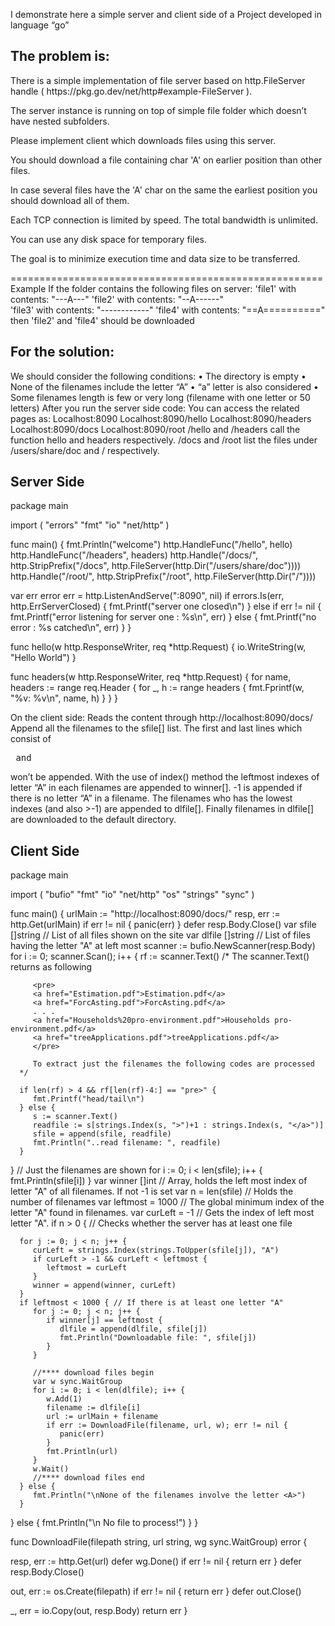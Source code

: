 I demonstrate here a simple server and client side of a Project developed in language “go”

<h2>The problem is:</h2>
There is a simple implementation of file server based on http.FileServer handle ( https://pkg.go.dev/net/http#example-FileServer ).

The server instance is running on top of simple file folder which doesn’t have nested subfolders.

Please implement client which downloads files using this server.

You should download a file containing char 'A' on earlier position than other files.

In case several files have the 'A' char on the same the earliest position you should download all of them.

Each TCP connection is limited by speed. The total bandwidth is unlimited.

You can use any disk space for temporary files.

The goal is to minimize execution time and data size to be transferred.
 
======================================================
Example
If the folder contains the following files on server:
'file1' with contents: "---A---"
'file2' with contents: "--A------"  
'file3' with contents: "------------"
'file4' with contents: "==A=========="
then 'file2' and 'file4' should be downloaded

<h2>For the solution:</h2>
We should consider the following conditions:
•	The directory is empty
•	None of the filenames include the letter “A”
•	“a” letter is also considered
•	Some filenames length is few or very long (filename with one letter or 50 letters)
After you run the server side code:
You can access the related pages as:
Localhost:8090
Localhost:8090/hello
Localhost:8090/headers
Localhost:8090/docs
Localhost:8090/root
/hello and /headers call the function hello and headers respectively.
/docs and /root list the files under /users/share/doc and / respectively.

<h2>Server Side</h2>
package main

import (
   "errors"
   "fmt"
   "io"
   "net/http"
)

func main() {
   fmt.Println("welcome")
   http.HandleFunc("/hello", hello)
   http.HandleFunc("/headers", headers)
   http.Handle("/docs/", http.StripPrefix("/docs",  http.FileServer(http.Dir("/users/share/doc"))))
   http.Handle("/root/", http.StripPrefix("/root", http.FileServer(http.Dir("/"))))

   var err error
   err = http.ListenAndServe(":8090", nil)
   if errors.Is(err, http.ErrServerClosed) {
      fmt.Printf("server one closed\n")
   } else if err != nil {
      fmt.Printf("error listening for server one : %s\n", err)
   } else {
      fmt.Printf("no error : %s catched\n", err)
   }
}

func hello(w http.ResponseWriter, req *http.Request) {
   io.WriteString(w, "Hello World")
}

func headers(w http.ResponseWriter, req *http.Request) {
   for name, headers := range req.Header {
      for _, h := range headers {
         fmt.Fprintf(w, "%v: %v\n", name, h)
      }
   }
}

On the client side: Reads the content through http://localhost:8090/docs/
Append all the filenames to the sfile[] list.
The first and last lines which consist of <pre> and </pre> won’t be appended.
With the use of index() method the leftmost indexes of letter “A” in each filenames are appended to winner[]. -1 is appended if there is no letter “A” in a filename.
The filenames who has the lowest indexes (and also >-1) are appended to dlfile[]. Finally filenames in dlfile[] are downloaded to the default directory.



<h2>Client Side</h2>
package main

import (
   "bufio"
   "fmt"
   "io"
   "net/http"
   "os"
   "strings"
   "sync"
)

func main() {
   urlMain := "http://localhost:8090/docs/"
   resp, err := http.Get(urlMain)
   if err != nil {
      panic(err)
   }
   defer resp.Body.Close()
   var sfile []string  // List of all files shown on the site
   var dlfile []string // List of files having the letter "A" at left most
   scanner := bufio.NewScanner(resp.Body)
   for i := 0; scanner.Scan(); i++ {
      rf := scanner.Text()
      /*
         The scanner.Text() returns as following

         <pre>
         <a href="Estimation.pdf">Estimation.pdf</a>
         <a href="ForcAsting.pdf">ForcAsting.pdf</a>
         . . .
         <a href="Households%20pro-environment.pdf">Households pro-environment.pdf</a>
         <a href="treeApplications.pdf">treeApplications.pdf</a>
         </pre>

         To extract just the filenames the following codes are processed
      */

      if len(rf) > 4 && rf[len(rf)-4:] == "pre>" {
         fmt.Printf("head/tail\n")
      } else {
         s := scanner.Text()
         readfile := s[strings.Index(s, ">")+1 : strings.Index(s, "</a>")]
         sfile = append(sfile, readfile)
         fmt.Println("..read filename: ", readfile)
      }
   }
   // Just the filenames are shown
   for i := 0; i < len(sfile); i++ {
      fmt.Println(sfile[i])
   }
   var winner []int    // Array, holds the left most index of letter "A" of all filenames. If not -1 is set
   var n = len(sfile)  // Holds the number of filenames
   var leftmost = 1000 // The global minimum index of the letter "A" found in filenames.
   var curLeft = -1    // Gets the index of left most letter "A".
   if n > 0 {          // Checks whether the server has at least one file

      for j := 0; j < n; j++ {
         curLeft = strings.Index(strings.ToUpper(sfile[j]), "A")
         if curLeft > -1 && curLeft < leftmost {
            leftmost = curLeft
         }
         winner = append(winner, curLeft)
      }
      if leftmost < 1000 { // If there is at least one letter "A"
         for j := 0; j < n; j++ {
            if winner[j] == leftmost {
               dlfile = append(dlfile, sfile[j])
               fmt.Println("Downloadable file: ", sfile[j])
            }
         }

         //**** download files begin
         var w sync.WaitGroup
         for i := 0; i < len(dlfile); i++ {
            w.Add(1)
            filename := dlfile[i]
            url := urlMain + filename
            if err := DownloadFile(filename, url, w); err != nil {
               panic(err)
            }
            fmt.Println(url)
         }
         w.Wait()
         //**** download files end
      } else {
         fmt.Println("\nNone of the filenames involve the letter <A>")
      }
   } else {
      fmt.Println("\n No file to process!")
   }
}

func DownloadFile(filepath string, url string, wg sync.WaitGroup) error {

   resp, err := http.Get(url)
   defer wg.Done()
   if err != nil {
      return err
   }
   defer resp.Body.Close()

   out, err := os.Create(filepath)
   if err != nil {
      return err
   }
   defer out.Close()

   _, err = io.Copy(out, resp.Body)
   return err
}

 

 
 
